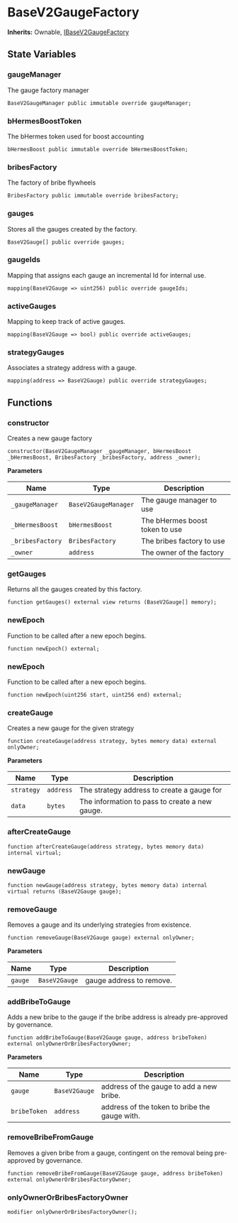 # BaseV2GaugeFactory

**Inherits:**
Ownable, [IBaseV2GaugeFactory](/gauges/interfaces/IBaseV2GaugeFactory.sol/interface.IBaseV2GaugeFactory.md)


## State Variables
### gaugeManager
The gauge factory manager


```solidity
BaseV2GaugeManager public immutable override gaugeManager;
```


### bHermesBoostToken
The bHermes token used for boost accounting


```solidity
bHermesBoost public immutable override bHermesBoostToken;
```


### bribesFactory
The factory of bribe flywheels


```solidity
BribesFactory public immutable override bribesFactory;
```


### gauges
Stores all the gauges created by the factory.


```solidity
BaseV2Gauge[] public override gauges;
```


### gaugeIds
Mapping that assigns each gauge an incremental Id for internal use.


```solidity
mapping(BaseV2Gauge => uint256) public override gaugeIds;
```


### activeGauges
Mapping to keep track of active gauges.


```solidity
mapping(BaseV2Gauge => bool) public override activeGauges;
```


### strategyGauges
Associates a strategy address with a gauge.


```solidity
mapping(address => BaseV2Gauge) public override strategyGauges;
```


## Functions
### constructor

Creates a new gauge factory


```solidity
constructor(BaseV2GaugeManager _gaugeManager, bHermesBoost _bHermesBoost, BribesFactory _bribesFactory, address _owner);
```
**Parameters**

|Name|Type|Description|
|----|----|-----------|
|`_gaugeManager`|`BaseV2GaugeManager`|The gauge manager to use|
|`_bHermesBoost`|`bHermesBoost`|The bHermes boost token to use|
|`_bribesFactory`|`BribesFactory`|The bribes factory to use|
|`_owner`|`address`|The owner of the factory|


### getGauges

Returns all the gauges created by this factory.


```solidity
function getGauges() external view returns (BaseV2Gauge[] memory);
```

### newEpoch

Function to be called after a new epoch begins.


```solidity
function newEpoch() external;
```

### newEpoch

Function to be called after a new epoch begins.


```solidity
function newEpoch(uint256 start, uint256 end) external;
```

### createGauge

Creates a new gauge for the given strategy


```solidity
function createGauge(address strategy, bytes memory data) external onlyOwner;
```
**Parameters**

|Name|Type|Description|
|----|----|-----------|
|`strategy`|`address`|The strategy address to create a gauge for|
|`data`|`bytes`|The information to pass to create a new gauge.|


### afterCreateGauge


```solidity
function afterCreateGauge(address strategy, bytes memory data) internal virtual;
```

### newGauge


```solidity
function newGauge(address strategy, bytes memory data) internal virtual returns (BaseV2Gauge gauge);
```

### removeGauge

Removes a gauge and its underlying strategies from existence.


```solidity
function removeGauge(BaseV2Gauge gauge) external onlyOwner;
```
**Parameters**

|Name|Type|Description|
|----|----|-----------|
|`gauge`|`BaseV2Gauge`|gauge address to remove.|


### addBribeToGauge

Adds a new bribe to the gauge if the bribe address is already pre-approved by governance.


```solidity
function addBribeToGauge(BaseV2Gauge gauge, address bribeToken) external onlyOwnerOrBribesFactoryOwner;
```
**Parameters**

|Name|Type|Description|
|----|----|-----------|
|`gauge`|`BaseV2Gauge`|address of the gauge to add a new bribe.|
|`bribeToken`|`address`|address of the token to bribe the gauge with.|


### removeBribeFromGauge

Removes a given bribe from a gauge, contingent on the removal being pre-approved by governance.


```solidity
function removeBribeFromGauge(BaseV2Gauge gauge, address bribeToken) external onlyOwnerOrBribesFactoryOwner;
```

### onlyOwnerOrBribesFactoryOwner


```solidity
modifier onlyOwnerOrBribesFactoryOwner();
```

